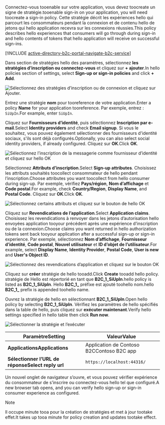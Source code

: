 <span data-ttu-id="0450e-101">Connectez-vous tooenable sur votre application, vous devez toocreate un signe de stratégie.</span><span class="sxs-lookup"><span data-stu-id="0450e-101">tooenable sign-in on your application, you will need toocreate a sign-in policy.</span></span> <span data-ttu-id="0450e-102">Cette stratégie décrit les expériences hello qui parcourt les consommateurs pendant la connexion et de contenu hello de jetons qui hello application recevra sur les connexions réussies.</span><span class="sxs-lookup"><span data-stu-id="0450e-102">This policy describes hello experiences that consumers will go through during sign-in and hello contents of tokens that hello application will receive on successful sign-ins.</span></span>

[!INCLUDE [active-directory-b2c-portal-navigate-b2c-service](active-directory-b2c-portal-navigate-b2c-service.md)]

<span data-ttu-id="0450e-103">Dans section de stratégies hello des paramètres, sélectionnez **les stratégies d’inscription ou connectez-vous** et cliquez sur **+ ajouter**.</span><span class="sxs-lookup"><span data-stu-id="0450e-103">In hello policies section of settings, select **Sign-up or sign-in policies** and click **+ Add**.</span></span>

![Sélectionnez des stratégies d’inscription ou de connexion et cliquez sur Ajouter.](media/active-directory-b2c-create-sign-in-sign-up-policy/add-b2c-signup-signin-policy.png)

<span data-ttu-id="0450e-105">Entrez une stratégie **nom** pour tooreference de votre application.</span><span class="sxs-lookup"><span data-stu-id="0450e-105">Enter a policy **Name** for your application tooreference.</span></span> <span data-ttu-id="0450e-106">Par exemple, entrez : `SiUpIn`.</span><span class="sxs-lookup"><span data-stu-id="0450e-106">For example, enter `SiUpIn`.</span></span>

<span data-ttu-id="0450e-107">Cliquez sur **Fournisseurs d’identité**, puis sélectionnez **Inscription par e-mail**.</span><span class="sxs-lookup"><span data-stu-id="0450e-107">Select **Identity providers** and check **Email signup**.</span></span> <span data-ttu-id="0450e-108">Si vous le souhaitez, vous pouvez également sélectionner des fournisseurs d'identité sociaux, s'ils sont déjà configurés.</span><span class="sxs-lookup"><span data-stu-id="0450e-108">Optionally, you can also select social identity providers, if already configured.</span></span> <span data-ttu-id="0450e-109">Cliquez sur **OK**.</span><span class="sxs-lookup"><span data-stu-id="0450e-109">Click **OK**.</span></span>

![Sélectionnez l’inscription de la messagerie comme fournisseur d’identité et cliquez sur hello OK](media/active-directory-b2c-create-sign-in-sign-up-policy/add-b2c-signup-signin-identity-providers.png)

<span data-ttu-id="0450e-111">Sélectionnez **Attributs d’inscription**.</span><span class="sxs-lookup"><span data-stu-id="0450e-111">Select **Sign-up attributes**.</span></span> <span data-ttu-id="0450e-112">Choisissez les attributs souhaités toocollect consommateur de hello pendant l’inscription.</span><span class="sxs-lookup"><span data-stu-id="0450e-112">Choose attributes you want toocollect from hello consumer during sign-up.</span></span> <span data-ttu-id="0450e-113">Par exemple, vérifiez **Pays/région**, **Nom d’affichage** et **Code postal**.</span><span class="sxs-lookup"><span data-stu-id="0450e-113">For example, check **Country/Region**, **Display Name**, and **Postal Code**.</span></span> <span data-ttu-id="0450e-114">Cliquez sur **OK**.</span><span class="sxs-lookup"><span data-stu-id="0450e-114">Click **OK**.</span></span>

![Sélectionnez certains attributs et cliquez sur le bouton de hello OK](media/active-directory-b2c-create-sign-in-sign-up-policy/add-b2c-signup-signin-sign-up-attributes.png)

<span data-ttu-id="0450e-116">Cliquez sur **Revendications de l’application**.</span><span class="sxs-lookup"><span data-stu-id="0450e-116">Select **Application claims**.</span></span> <span data-ttu-id="0450e-117">Choisissez les revendications à renvoyer dans les jetons d’autorisation hello envoyées application tooyour précédent après une expérience d’inscription ou de la connexion.</span><span class="sxs-lookup"><span data-stu-id="0450e-117">Choose claims you want returned in hello authorization tokens sent back tooyour application after a successful sign-up or sign-in experience.</span></span> <span data-ttu-id="0450e-118">Par exemple, sélectionnez **Nom d’affichage**, **Fournisseur d’identité**, **Code postal**, **Nouvel utilisateur** et **ID d’objet de l’utilisateur**.</span><span class="sxs-lookup"><span data-stu-id="0450e-118">For example, select **Display Name**, **Identity Provider**, **Postal Code**, **User is new** and **User's Object ID**.</span></span>

![Sélectionnez des revendications d’application et cliquez sur le bouton OK](media/active-directory-b2c-create-sign-in-sign-up-policy/add-b2c-signup-signin-application-claims.png)

<span data-ttu-id="0450e-120">Cliquez sur **créer** stratégie de hello tooadd.</span><span class="sxs-lookup"><span data-stu-id="0450e-120">Click **Create** tooadd hello policy.</span></span> <span data-ttu-id="0450e-121">stratégie de Hello est répertorié en tant que **B2C_1_SiUpIn**.</span><span class="sxs-lookup"><span data-stu-id="0450e-121">hello policy is listed as **B2C_1_SiUpIn**.</span></span> <span data-ttu-id="0450e-122">Hello **B2C_1_** préfixe est ajouté toohello nom.</span><span class="sxs-lookup"><span data-stu-id="0450e-122">hello **B2C_1_** prefix is appended toohello name.</span></span>

<span data-ttu-id="0450e-123">Ouvrez la stratégie de hello en sélectionnant **B2C_1_SiUpIn**.</span><span class="sxs-lookup"><span data-stu-id="0450e-123">Open hello policy by selecting **B2C_1_SiUpIn**.</span></span> <span data-ttu-id="0450e-124">Vérifiez les paramètres de hello spécifiés dans la table de hello, puis cliquez sur **exécuter maintenant**.</span><span class="sxs-lookup"><span data-stu-id="0450e-124">Verify hello settings specified in hello table then click **Run now**.</span></span>

![Sélectionner la stratégie et l’exécuter](media/active-directory-b2c-create-sign-in-sign-up-policy/run-b2c-signup-signin-policy.png)

| <span data-ttu-id="0450e-126">Paramètre</span><span class="sxs-lookup"><span data-stu-id="0450e-126">Setting</span></span>      | <span data-ttu-id="0450e-127">Valeur</span><span class="sxs-lookup"><span data-stu-id="0450e-127">Value</span></span>  |
| ------------ | ------ |
| <span data-ttu-id="0450e-128">**Applications**</span><span class="sxs-lookup"><span data-stu-id="0450e-128">**Applications**</span></span> | <span data-ttu-id="0450e-129">Application de Contoso B2C</span><span class="sxs-lookup"><span data-stu-id="0450e-129">Contoso B2C app</span></span> |
| <span data-ttu-id="0450e-130">**Sélectionner l’URL de réponse**</span><span class="sxs-lookup"><span data-stu-id="0450e-130">**Select reply url**</span></span> | `https://localhost:44316/` |

<span data-ttu-id="0450e-131">Un nouvel onglet de navigateur s’ouvre, et vous pouvez vérifier expérience du consommateur de s’inscrire ou connectez-vous hello tel que configuré.</span><span class="sxs-lookup"><span data-stu-id="0450e-131">A new browser tab opens, and you can verify hello sign-up or sign-in consumer experience as configured.</span></span>

> [!NOTE]
> <span data-ttu-id="0450e-132">Il occupe minute tooa pour la création de stratégies et met à jour tootake effet.</span><span class="sxs-lookup"><span data-stu-id="0450e-132">It takes up tooa minute for policy creation and updates tootake effect.</span></span>
>
